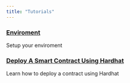 ```yaml
---
title: "Tutorials"
---
```


<div class="docs-card-container">
   <div class="row row-cols-1 row-cols-md-3a g-4">
      <div class="col">
         <div class="card card-body h-100 d-flex flex-column" >
            <a href="/builders/tutorials/enviroment" class="card-title card-link stretched-link">
               <h3>Enviroment</h3>
            </a>
            <p class="card-text">Setup your enviroment</p>
         </div>
      </div>
      <div class="col">
         <div class="card card-body h-100 d-flex flex-column" >
            <a href="/builders/tutorials/deploy_contract_with_hardhat" class="card-title card-link stretched-link">
               <h3>Deploy A Smart Contract Using Hardhat </h3>
            </a>
            <p class="card-text">Learn how to deploy a contract using Hardhat</p>
         </div>
      </div>
   </div>
</div>
